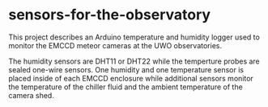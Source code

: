 # sensors-for-the-observatory

This project describes an Arduino temperature and humidity logger used to monitor the EMCCD meteor cameras at the UWO observatories.

The humidity sensors are DHT11 or DHT22 while the temperture probes are sealed one-wire sensors. One humidity and one temperature sensor is placed inside of each EMCCD enclosure while additional sensors monitor the temperature of the chiller fluid and the ambient temperature of the camera shed.
